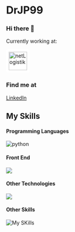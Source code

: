 # DrJP99

### Hi there 👋

<!--
**DrJP99/DrJP99** is a ✨ _special_ ✨ repository because its `README.md` (this file) appears on your GitHub profile.

Here are some ideas to get you started:

- 🔭 I’m currently working on ...
- 🌱 I’m currently learning ...
- 👯 I’m looking to collaborate on ...
- 🤔 I’m looking for help with ...
- 💬 Ask me about ...
- 📫 How to reach me: ...
- 😄 Pronouns: ...
- ⚡ Fun fact: ...
-->

Currently working at:

[<img src='https://www.netlogistik.com/hubfs/Landing%20Pages/Logos/SVG/Logo_Netlogistik_Positivo.svg' alt='netLogistik' height='50' style='background-color:#FFF;padding:0.5em;border-radius:5px' >](https://www.netlogistik.com)

### Find me at

[LinkedIn](https://www.linkedin.com/in/juan-pablo-gonz%C3%A1lez-b79a22145/)

## My Skills

#### Programming Languages

![python](https://skillicons.dev/icons?i=py,js,ts,cpp,php,java,c)

#### Front End

![](https://skillicons.dev/icons?i=html,css,react,bootstrap)

#### Other Technologies

![](https://skillicons.dev/icons?i=git,github,mysql,mongo,linux,ubuntu,bash,nodejs,express,fastapi,docker,obsidian,md,redux,)

#### Other Skills

![My SKills](https://skillicons.dev/icons?i=windows,ai,vscode)
